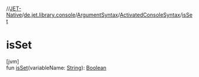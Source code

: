 //[JET-Native](../../../../index.md)/[de.jet.library.console](../../index.md)/[ArgumentSyntax](../index.md)/[ActivatedConsoleSyntax](index.md)/[isSet](is-set.md)

# isSet

[jvm]\
fun [isSet](is-set.md)(variableName: [String](https://kotlinlang.org/api/latest/jvm/stdlib/kotlin/-string/index.html)): [Boolean](https://kotlinlang.org/api/latest/jvm/stdlib/kotlin/-boolean/index.html)

